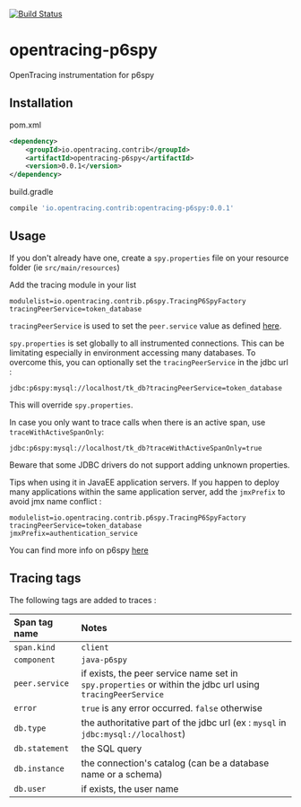 [![Build Status](https://travis-ci.org/opentracing-contrib/java-p6spy.svg?branch=master)](https://travis-ci.org/opentracing-contrib/java-p6spy)

# opentracing-p6spy
OpenTracing instrumentation for p6spy

## Installation

pom.xml
```xml
<dependency>
    <groupId>io.opentracing.contrib</groupId>
    <artifactId>opentracing-p6spy</artifactId>
    <version>0.0.1</version>
</dependency>
```

build.gradle
```groovy
compile 'io.opentracing.contrib:opentracing-p6spy:0.0.1'
```

## Usage
If you don't already have one, create a `spy.properties` file on your resource folder (ie `src/main/resources`)

Add the tracing module in your list
```properties
modulelist=io.opentracing.contrib.p6spy.TracingP6SpyFactory
tracingPeerService=token_database
```
`tracingPeerService` is used to set the `peer.service` value as defined [here](https://github.com/opentracing/specification/blob/master/semantic_conventions.md).

`spy.properties` is set globally to all instrumented connections. This can be limitating especially in environment accessing many databases.
To overcome this, you can optionally set the `tracingPeerService` in the jdbc url : 
```
jdbc:p6spy:mysql://localhost/tk_db?tracingPeerService=token_database
```
This will override `spy.properties`.

In case you only want to trace calls when there is an active span, use `traceWithActiveSpanOnly`:
```
jdbc:p6spy:mysql://localhost/tk_db?traceWithActiveSpanOnly=true
``` 

Beware that some JDBC drivers do not support adding unknown properties.

Tips when using it in JavaEE application servers. If you happen to deploy many applications within the same application server, add the `jmxPrefix` to avoid jmx name conflict :
```properties
modulelist=io.opentracing.contrib.p6spy.TracingP6SpyFactory
tracingPeerService=token_database
jmxPrefix=authentication_service
``` 

You can find more info on p6spy [here](https://github.com/p6spy/p6spy)

## Tracing tags
The following tags are added to traces :
 
| Span tag name | Notes |
|:--------------|:-------------------|
| `span.kind` | `client` |
| `component` | `java-p6spy` |
| `peer.service` | if exists, the peer service name set in `spy.properties` or within the jdbc url using `tracingPeerService` |
| `error` | `true` is any error occurred. `false` otherwise |
| `db.type` | the authoritative part of the jdbc url (ex : `mysql` in `jdbc:mysql://localhost`) |
| `db.statement` | the SQL query |
| `db.instance` | the connection's catalog (can be a database name or a schema) |
| `db.user` | if exists, the user name |